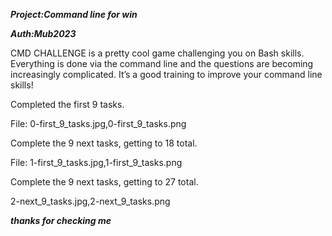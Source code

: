***Project:Command line for win***

***Auth:Mub2023***

CMD CHALLENGE is a pretty cool game challenging you on Bash skills. Everything is done via the command line and the questions are becoming increasingly complicated. It’s a good training to improve your command line skills!

Completed the first 9 tasks.

File: 0-first_9_tasks.jpg,0-first_9_tasks.png

Complete the 9 next tasks, getting to 18 total.

File: 1-first_9_tasks.jpg,1-first_9_tasks.png

Complete the 9 next tasks, getting to 27 total.

2-next_9_tasks.jpg,2-next_9_tasks.png

***thanks for checking me***
